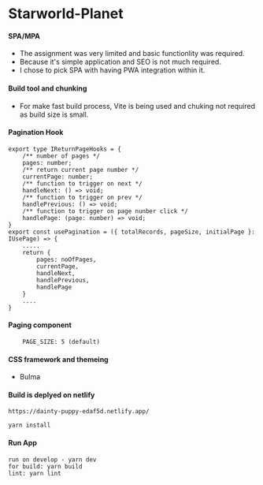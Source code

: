 # Starworld-Planet


#### SPA/MPA

- The assignment was very limited and basic functionlity was required.
- Because it's simple application and SEO is not much required.
- I chose to pick SPA with having PWA integration within it.

#### Build tool and chunking

- For make fast build process, Vite is being used and chuking not required as build size is small.

#### Pagination Hook

```
export type IReturnPageHooks = {
    /** number of pages */
    pages: number;
    /** return current page number */
    currentPage: number;
    /** function to trigger on next */
    handleNext: () => void;
    /** function to trigger on prev */
    handlePrevious: () => void;
    /** function to trigger on page nunber click */
    handlePage: (page: number) => void;
}
export const usePagination = ({ totalRecords, pageSize, initialPage }: IUsePage) => {
    .....
    return {
        pages: noOfPages,
        currentPage,
        handleNext,
        handlePrevious,
        handlePage
    }
    ....
}
```
#### Paging component
```
    PAGE_SIZE: 5 (default)
```
#### CSS framework and themeing

- Bulma

#### Build is deplyed on netlify
```
https://dainty-puppy-edaf5d.netlify.app/
```

```
yarn install

```

#### Run App

```
run on develop - yarn dev
for build: yarn build
lint: yarn lint
```

